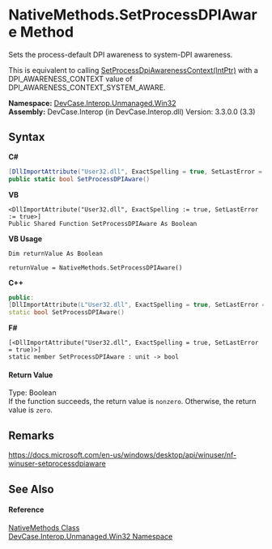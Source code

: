 # NativeMethods.SetProcessDPIAware Method 
 

Sets the process-default DPI awareness to system-DPI awareness. 

 This is equivalent to calling <a href="M_DevCase_Interop_Unmanaged_Win32_NativeMethods_SetProcessDpiAwarenessContext">SetProcessDpiAwarenessContext(IntPtr)</a> with a DPI_AWARENESS_CONTEXT value of DPI_AWARENESS_CONTEXT_SYSTEM_AWARE.

**Namespace:**&nbsp;<a href="N_DevCase_Interop_Unmanaged_Win32">DevCase.Interop.Unmanaged.Win32</a><br />**Assembly:**&nbsp;DevCase.Interop (in DevCase.Interop.dll) Version: 3.3.0.0 (3.3)

## Syntax

**C#**<br />
``` C#
[DllImportAttribute("User32.dll", ExactSpelling = true, SetLastError = true)]
public static bool SetProcessDPIAware()
```

**VB**<br />
``` VB
<DllImportAttribute("User32.dll", ExactSpelling := true, SetLastError := true>]
Public Shared Function SetProcessDPIAware As Boolean
```

**VB Usage**<br />
``` VB Usage
Dim returnValue As Boolean

returnValue = NativeMethods.SetProcessDPIAware()
```

**C++**<br />
``` C++
public:
[DllImportAttribute(L"User32.dll", ExactSpelling = true, SetLastError = true)]
static bool SetProcessDPIAware()
```

**F#**<br />
``` F#
[<DllImportAttribute("User32.dll", ExactSpelling = true, SetLastError = true)>]
static member SetProcessDPIAware : unit -> bool 

```


#### Return Value
Type: Boolean<br />If the function succeeds, the return value is `nonzero`. Otherwise, the return value is `zero`.

## Remarks
<a href="https://docs.microsoft.com/en-us/windows/desktop/api/winuser/nf-winuser-setprocessdpiaware" target="_blank">https://docs.microsoft.com/en-us/windows/desktop/api/winuser/nf-winuser-setprocessdpiaware</a>

## See Also


#### Reference
<a href="T_DevCase_Interop_Unmanaged_Win32_NativeMethods">NativeMethods Class</a><br /><a href="N_DevCase_Interop_Unmanaged_Win32">DevCase.Interop.Unmanaged.Win32 Namespace</a><br />